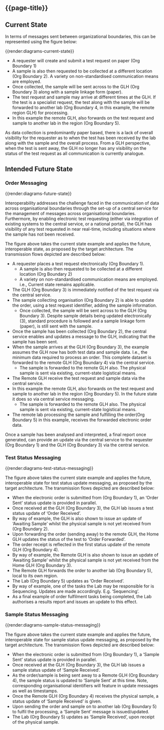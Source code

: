 ## {{page-title}}

## Current State

In terms of messages sent between organizational boundaries, this can be represented using the figure below:

{{render:diagrams-current-state}}

- A requester will create and submit a test request on paper (Org Boundary 1)
- A sample is also then requested to be collected at a different location (Org Boundary 2). A variety on non-standardised communication means are employed.
- Once collected, the sample will be sent across to the GLH (Org Boundary 3) along with a sample linkage form (paper). 
- The test request and sample may arrive at different times at the GLH. If the test is a specialist request, the test along with the sample will be forwarded to another lab (Org Boundary 4, in this example, the remote region GLH) for processing.
- In this example the remote GLH, also forwards on the test request and sample to another lab in the region (Org Boundary 5).

As data collection is predominantly paper based, there is a lack of overall visibility for the requester as to when the test has been received by the lab along with the sample and the overall process. From a GLH perspective, when the test is sent away, the GLH no longer has any visibility on the status of the test request as all communication is currently analogue. 

## Intended Future State

### Order Messaging

{{render:diagrams-future-state}}

Interoperability addresses the challenge faced in the communication of data across organisational boundaries through the set-up of a central service for the management of messages across organisational boundaries. Furthermore, by enabling electronic test requesting (either via integration of existing systems to the central service, or a national portal), the GLH has visibility of any test requested in near real-time, including situations where the sample has not been received. 

The figure above takes the current state example and applies the future, interoperable state, as proposed by the target architecture. The transmission flows depicted are described below:
- A requester places a test request electronically (Org Boundary 1).
  - A sample is also then requested to be collected at a different location (Org Boundary 2)
  - A variety on non-standardised communication means are employed.  i.e., Current state remains applicable.
- The GLH (Org Boundary 3) is immediately notified of the test request via the central service.
- The sample collecting organisation (Org Boundary 2) is able to update the order, using a test request identifier, adding the sample information.
  - Once collected, the sample will be sent across to the GLH (Org Boundary 3). Despite sample details being updated electronically (3), standard procedure is followed and a sample linkage form (paper), is still sent with the sample. 
- Once the sample has been collected (Org Boundary 2), the central service enables and updates a message to the GLH, indicating that the sample has been sent. 
- When the sample arrives at the GLH (Org Boundary 3), the example assumes the GLH now has both test data and sample data. I.e., the minimum data required to process an order. This complete dataset is forwarded to the remote GLH (Org Boundary 4) via the central service.  
  - The sample is forwarded to the remote GLH also. The physical sample is sent via existing, current-state logistical means.
- The Remote GLH receive the test request and sample data via the central service.  
- In this example the remote GLH, also forwards on the test request and sample to another lab in the region (Org Boundary 5). In the future state it does so via central service messaging.
  - The sample is forwarded to the remote GLH also. The physical sample is sent via existing, current-state logistical means.
- The remote lab processing the sample and fulfilling the order(Org Boundary 5) in this example, receives the forwarded electronic order data.

Once a sample has been analysed and interpreted, a final report once generated, can provide an update via the central service to the requester (Org Boundary 1) and the GLH (Org Boundary 3) via the central service. 

### Test Status Messaging 

{{render:diagrams-test-status-messaging}}

The figure above takes the current state example and applies the future, interoperable state for test status update messaging, as proposed by the target architecture. The transmission flows depicted are described below:
- When the electronic order is submitted from (Org Boundary 1), an ‘Order Sent’ status update is provided in parallel.
- Once received at the GLH (Org Boundary 3), the GLH lab issues a test status update of ‘Order Received’.  
- By way of example, the GLH is also shown to issue an update of ‘Awaiting Sample’ whilst the physical sample is not yet received from (Org Boundary 2).
- Upon forwarding the order (sending away) to the remote GLH, the Home GLH updates the status of the test to ‘Order Forwarded’.
- The order receipt is reflected in the first status update of the remote GLH (Org Boundary 4).
- By way of example, the Remote GLH is also shown to issue an update of ‘Awaiting Sample’ whilst the physical sample is not yet received from the Home GLH (Org Boundary 3).
- The Remote GLH forwards the order to another lab (Org Boundary 5), local to its own region.
- The Lab (Org Boundary 5) updates as ‘Order Received’.
- By way of example, one of the tasks the Lab may be responsible for is Sequencing.  Updates are made accordingly. E.g.  ‘Sequencing’.
- As a final example of order fulfilment tasks being completed, the Lab authorises a results report and issues an update to this effect.

### Sample Status Messaging

{{render:diagrams-sample-status-messaging}}

The figure above takes the current state example and applies the future, interoperable state for sample status update messaging, as proposed by the target architecture. The transmission flows depicted are described below:

- When the electronic order is submitted from (Org Boundary 1), a ‘Sample Sent’ status update is provided in parallel.
- Once received at the GLH (Org Boundary 3), the GLH lab issues a sample status update of ‘Sample Received’.  
- As the order/sample is being sent away to a Remote GLH (Org Boundary 4), the sample status is updated to ‘Sample Sent’ at this time. Note, corresponding organisational identifiers will feature in update messages as well as timestamps.
- Once the Remote GLH (Org Boundary 4) receives the physical sample, a status update of ‘Sample Received’ is given.
- Upon sending the order and sample on to another lab (Org Boundary 5) to fulfil the processing, a ‘Sample Sent’ message is issued/updated.
- The Lab (Org Boundary 5) updates as ‘Sample Received’, upon receipt of the physical sample.
